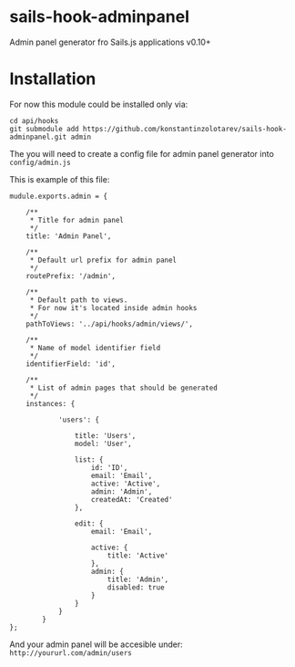 sails-hook-adminpanel
=====================

Admin panel generator fro Sails.js applications v0.10+

# Installation

For now this module could be installed only via:

    cd api/hooks
    git submodule add https://github.com/konstantinzolotarev/sails-hook-adminpanel.git admin
    

The you will need to create a config file for admin panel generator into `config/admin.js`

This is example of this file:

    mudule.exports.admin = {
    
        /**
         * Title for admin panel
         */
        title: 'Admin Panel',

        /**
         * Default url prefix for admin panel
         */
        routePrefix: '/admin',

        /**
         * Default path to views.
         * For now it's located inside admin hooks
         */
        pathToViews: '../api/hooks/admin/views/',

        /**
         * Name of model identifier field
         */
        identifierField: 'id',
                  
        /**
         * List of admin pages that should be generated
         */
        instances: {
                
                'users': {
                
                    title: 'Users',
                    model: 'User',
        
                    list: {
                        id: 'ID',
                        email: 'Email',
                        active: 'Active',
                        admin: 'Admin',
                        createdAt: 'Created'
                    },
        
                    edit: {
                        email: 'Email',
        
                        active: {
                            title: 'Active'
                        },
                        admin: {
                            title: 'Admin',
                            disabled: true
                        }
                    }
                }
            }
    };
    
    
And your admin panel will be accesible under: `http://yoururl.com/admin/users`